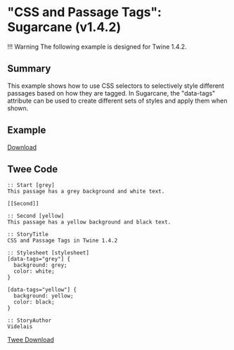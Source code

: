 # "CSS and Passage Tags": Sugarcane (v1.4.2)

!!! Warning
    The following example is designed for Twine 1.4.2.

## Summary

This example shows how to use CSS selectors to selectively style different passages based on how they are tagged. In Sugarcane, the "data-tags" attribute can be used to create different sets of styles and apply them when shown.

## Example

[Download](sugarcane_passagetags_example.html)

## Twee Code

```twee
:: Start [grey]
This passage has a grey background and white text.

[[Second]]

:: Second [yellow]
This passage has a yellow background and black text.

:: StoryTitle
CSS and Passage Tags in Twine 1.4.2

:: Stylesheet [stylesheet]
[data-tags="grey"] {
  background: grey;
  color: white;
}

[data-tags="yellow"] {
  background: yellow;
  color: black;
}

:: StoryAuthor
Videlais

```

[Twee Download](sugarcane_passagetags_twee.txt)
